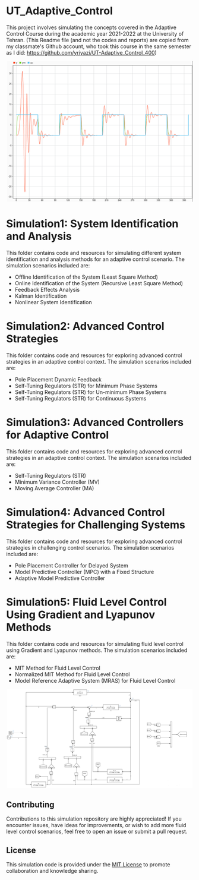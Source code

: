 # UT_Adaptive_Control

This project involves simulating the concepts covered in the Adaptive Control Course during the academic year 2021-2022 at the University of Tehran.
(This Readme file (and not the codes and reports) are copied from my classmate's Github account, who took this course in the same semester as I did: https://github.com/yriyazi/UT-Adaptive_Control_400)

<p align="center">
  <img src="Plot.png" alt="Input-Output plot" width="500">
</p>

# Simulation1: System Identification and Analysis

This folder contains code and resources for simulating different system identification and analysis methods for an adaptive control scenario. The simulation scenarios included are:

- Offline Identification of the System (Least Square Method)
- Online Identification of the System (Recursive Least Square Method)
- Feedback Effects Analysis
- Kalman Identification
- Nonlinear System Identification

# Simulation2: Advanced Control Strategies

This folder contains code and resources for exploring advanced control strategies in an adaptive control context. The simulation scenarios included are:

- Pole Placement Dynamic Feedback
- Self-Tuning Regulators (STR) for Minimum Phase Systems
- Self-Tuning Regulators (STR) for Un-minimum Phase Systems
- Self-Tuning Regulators (STR) for Continuous Systems

# Simulation3: Advanced Controllers for Adaptive Control

This folder contains code and resources for exploring advanced control strategies in an adaptive control context. The simulation scenarios included are:

- Self-Tuning Regulators (STR)
- Minimum Variance Controller (MV)
- Moving Average Controller (MA)

# Simulation4: Advanced Control Strategies for Challenging Systems

This folder contains code and resources for exploring advanced control strategies in challenging control scenarios. The simulation scenarios included are:

- Pole Placement Controller for Delayed System
- Model Predictive Controller (MPC) with a Fixed Structure
- Adaptive Model Predictive Controller

# Simulation5: Fluid Level Control Using Gradient and Lyapunov Methods

This folder contains code and resources for simulating fluid level control using Gradient and Lyapunov methods. The simulation scenarios included are:

- MIT Method for Fluid Level Control
- Normalized MIT Method for Fluid Level Control
- Model Reference Adaptive System (MRAS) for Fluid Level Control

<p align="center">
  <img src="System.png" alt="Input-Output plot" width="500">
</p>


## Contributing

Contributions to this simulation repository are highly appreciated! If you encounter issues, have ideas for improvements, or wish to add more fluid level control scenarios, feel free to open an issue or submit a pull request.

## License

This simulation code is provided under the [MIT License](LICENSE) to promote collaboration and knowledge sharing.
